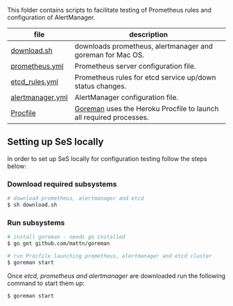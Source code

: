 This folder contains scripts to facilitate testing of Prometheus rules and configuration of AlertManager.

| file | description |
|---|---|
| [download.sh](download.sh)| downloads prometheus, alertmanager and goreman for Mac OS. |
| [prometheus.yml](prometheus.yml) | Prometheus server configuration file. |
| [etcd_rules.yml](etcd_rules.yml) | Prometheus rules for etcd service up/down status changes. |
| [alertmanager.yml](alertmanager.yml) | AlertManager configuration file. |
| [Procfile](Procfile) | [Goreman](https://github.com/mattn/goreman) uses the Heroku Procfile to launch all required processes. |

## Setting up SeS locally

In order to set up SeS locally for configuration testing follow the steps below:

### Download required subsystems

```bash
# download prometheus, alertmanager and etcd
$ sh download.sh
```

### Run subsystems
```bash
# install goreman - needs go installed
$ go get github.com/mattn/goreman

# run Procfile launching prometheus, alertmanager and etcd cluster
$ goreman start
```


Once *etcd, prometheus and alertmanager* are downloaded run the following command to start them up:
```bash
$ goreman start
```
